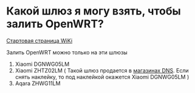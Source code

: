 # Какой шлюз я могу взять, чтобы залить OpenWRT?

[Стартовая страница WiKi](https://github.com/DivanX10/wiki#readme)

Залить OpenWRT можно только на эти шлюзы

1. Xiaomi DGNWG05LM
1. Xiaomi ZHTZ02LM ( Такой шлюз продается в [магазинах DNS](https://www.dns-shop.ru/product/0fdead0514a03332/komplekt-umnogo-doma-xiaomi-zhtz02lm/). Если снять наклейку, то под наклейкой окажется Xiaomi DGNWG05LM )
1. Aqara ZHWG11LM
